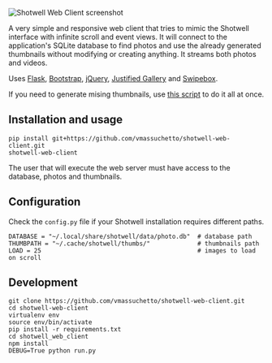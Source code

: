 ![Shotwell Web Client screenshot](https://raw.githubusercontent.com/vmassuchetto/shotwell-web-client/master/screenshot.jpg)

A very simple and responsive web client that tries to mimic the Shotwell
interface with infinite scroll and event views. It will connect to the
application's SQLite database to find photos and use the already generated
thumbnails without modifying or creating anything. It streams both photos and
videos.

Uses [Flask](http://flask.pocoo.org), [Bootstrap](http://getbootstrap.com/),
[jQuery](https://jquery.com), [Justified
Gallery](http://miromannino.github.io/Justified-Gallery/) and
[Swipebox](http://brutaldesign.github.io/swipebox/).

If you need to generate mising thumbnails, use [this
script](https://gist.github.com/vmassuchetto/1c11a671f890a770a7a030c06d9f1f7e)
to do it all at once.

## Installation and usage

    pip install git+https://github.com/vmassuchetto/shotwell-web-client.git
    shotwell-web-client

The user that will execute the web server must have access to the database,
photos and thumbnails.

## Configuration

Check the `config.py` file if your Shotwell installation requires different paths.

    DATABASE = "~/.local/share/shotwell/data/photo.db"  # database path
    THUMBPATH = "~/.cache/shotwell/thumbs/"             # thumbnails path
    LOAD = 25                                           # images to load on scroll

## Development

    git clone https://github.com/vmassuchetto/shotwell-web-client.git
    cd shotwell-web-client
    virtualenv env
    source env/bin/activate
    pip install -r requirements.txt
    cd shotwell_web_client
    npm install
    DEBUG=True python run.py
